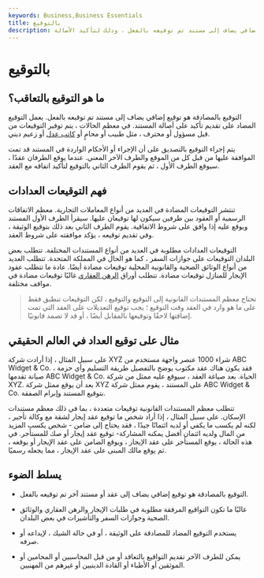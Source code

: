 ```yaml
---
keywords: Business,Business Essentials
title: بالتوقيع
description: التوقيع بالمصادقة هو توقيع إضافي يضاف إلى مستند تم توقيعه بالفعل ، وذلك لتأكيد الأصالة.
---
```


# بالتوقيع
## ما هو التوقيع بالتعاقب؟

التوقيع بالمصادقة هو توقيع إضافي يضاف إلى مستند تم توقيعه بالفعل. يعمل التوقيع المضاد على تقديم تأكيد على أصالة المستند. في معظم الحالات ، يتم توفير التوقيعات من قبل مسؤول أو محترف ، مثل طبيب أو محامٍ أو [كاتب عدل](/notary) أو زعيم ديني.

يتم إجراء التوقيع بالتصديق على أن الإجراء أو الأحكام الواردة في المستند قد تمت الموافقة عليها من قبل كل من الموقع والطرف الآخر المعني. عندما يوقع الطرفان عقدًا ، سيوقع الطرف الأول ، ثم يقوم الطرف الثاني بالتوقيع لتأكيد اتفاقه مع العقد.

## فهم التوقيعات العدادات

تنتشر التوقيعات المضادة في العديد من أنواع المعاملات التجارية. معظم الاتفاقات الرسمية أو العقود بين طرفين سيكون لها توقيعان عليها. سيقرأ الطرف الأول المستند ويوقع عليه إذا وافق على شروط الاتفاقية. يقوم الطرف الثاني بعد ذلك بتوقيع الوثيقة ، وفي تقديم توقيعه ، يؤكد موافقته على شروط العقد.

التوقيعات العدادات مطلوبة في العديد من أنواع المستندات المختلفة. تتطلب بعض البلدان التوقيعات على جوازات السفر ، كما هو الحال في المملكة المتحدة. تتطلب العديد من أنواع الوثائق الصحية والقانونية المحلية توقيعات مضادة أيضًا. عادة ما تتطلب عقود الإيجار للمنازل توقيعات مضادة. تتطلب أوراق [الرهن العقاري](/mortgage) غالبًا توقيعات مضادة في مواقف مختلفة.

> تحتاج معظم المستندات القانونية إلى التوقيع والتوقيع ، لكن التوقيعات تنطبق فقط على ما هو وارد في العقد وقت التوقيع ؛ يجب توقيع التعديلات على العقد التي تمت إضافتها لاحقًا وتوقيعها بالمقابل أيضًا ، أو قد لا تصمد قانونيًا.

>

## مثال على توقيع العداد في العالم الحقيقي

على سبيل المثال ، إذا أرادت شركة XYZ شراء 1000 عنصر واجهة مستخدم من ABC Widget & Co. ، فقد يكون هناك عقد مكتوب يوضح بالتفصيل طريقة التسليم وأي حزمة صيانة تقدمها ABC Widget & Co. الحياة. بعد صياغة العقد ، سيوقع عليه ممثل من شركة XYZ. بعد أن يوقع ممثل شركة XYZ على المستند ، يقوم ممثل شركة ABC Widget & Co. بتوقيع المستند وإبرام الصفقة.

تتطلب معظم المستندات القانونية توقيعات متعددة ، بما في ذلك معظم مستندات الإسكان. على سبيل المثال ، إذا أراد شخص ما توقيع عقد إيجار لشقة مع وكالة تأجير ، لكنه لم يكسب ما يكفي أو لديه ائتمانًا جيدًا ، فقد يحتاج إلى ضامن - شخص يكسب المزيد من المال ولديه ائتمان أفضل يمكنه المشاركة- توقيع عقد إيجار أو صك للمستأجر. في هذه الحالة ، يوقع المستأجر على عقد الإيجار ، ويوقع الضامن على عقد الإيجار أو يوقعه ، ثم يوقع مالك المبنى على عقد الإيجار ، مما يجعله رسميًا.

## يسلط الضوء

- التوقيع بالمصادقة هو توقيع إضافي يضاف إلى عقد أو مستند آخر تم توقيعه بالفعل.

- غالبًا ما تكون التواقيع المرفقة مطلوبة في طلبات الإيجار والرهن العقاري والوثائق الصحية وجوازات السفر والتأشيرات في بعض البلدان.

- يستخدم التوقيع المضاد للمصادقة على الوثيقة ، أو في حالة الشيك ، لإيداعه أو صرفه.

- يمكن للطرف الآخر تقديم التواقيع بالتعاقد أو من قبل المحاسبين أو المحامين أو الموثقين أو الأطباء أو القادة الدينيين أو غيرهم من المهنيين.

